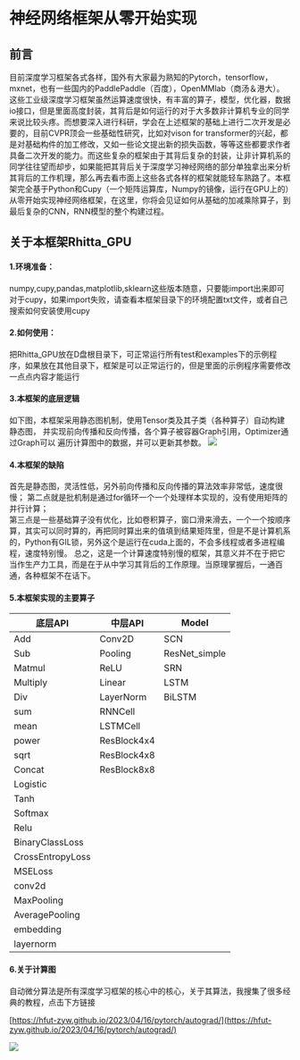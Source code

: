 # 神经网络框架从零开始实现
## 前言  
  目前深度学习框架各式各样，国外有大家最为熟知的Pytorch，tensorflow，mxnet，也有一些国内的PaddlePaddle（百度），OpenMMlab（商汤＆港大）。这些工业级深度学习框架虽然运算速度很快，有丰富的算子，模型，优化器，数据io接口，但是里面高度封装，其背后是如何运行的对于大多数非计算机专业的同学来说比较头疼。而想要深入进行科研，学会在上述框架的基础上进行二次开发是必要的，目前CVPR顶会一些基础性研究，比如对vison for transformer的兴起，都是对基础构件的加工修改，又如一些论文提出新的损失函数，等等这些都要求作者具备二次开发的能力。而这些复杂的框架由于其背后复杂的封装，让非计算机系的同学往往望而却步，如果能把其背后关于深度学习神经网络的部分单独拿出来分析其背后的工作机理，那么再去看市面上这些各式各样的框架就能轻车熟路了。本框架完全基于Python和Cupy（一个矩阵运算库，Numpy的镜像，运行在GPU上的）从零开始实现神经网络框架，在这里，你将会见证如何从基础的加减乘除算子，到最后复杂的CNN，RNN模型的整个构建过程。  

## 关于本框架Rhitta_GPU  
  #### 1.环境准备：
  numpy,cupy,pandas,matplotlib,sklearn这些版本随意，只要能import出来即可  
  对于cupy，如果import失败，请查看本框架目录下的环境配置txt文件，或者自己搜索如何安装使用cupy
  #### 2.如何使用：
  把Rhitta_GPU放在D盘根目录下，可正常运行所有test和examples下的示例程序，如果放在其他目录下，框架是可以正常运行的，但是里面的示例程序需要修改一点点内容才能运行 
  #### 3.本框架的底层逻辑 
  如下图，本框架采用静态图机制，使用Tensor类及其子类（各种算子）自动构建静态图，
  并实现前向传播和反向传播，各个算子被容器Graph引用，Optimizer通过Graph可以 
  遍历计算图中的数据，并可以更新其参数。
  <img src="/img-pytorch/core.png" style="zoom:100%;" />
  #### 4.本框架的缺陷 
  首先是静态图，灵活性低，另外前向传播和反向传播的算法效率非常低，速度很慢；
  第二点就是批机制是通过for循环一个一个处理样本实现的，没有使用矩阵的并行计算；  
  第三点是一些基础算子没有优化，比如卷积算子，窗口滑来滑去，一个一个按顺序算，其实可以同时算的，再把同时算出来的值填到结果矩阵里，但是不是计算机系的，Python有GIL锁，另外这个是运行在cuda上面的，不会多线程或者多进程编程，速度特别慢。
  总之，这是一个计算速度特别慢的框架，其意义并不在于把它当作生产力工具，而是在于从中学习其背后的工作原理。当原理掌握后，一通百通，各种框架不在话下。  
  #### 5.本框架实现的主要算子  

| 底层API          | 中层API     | Model         |
| ---------------- | ----------- | ------------- |
| Add              | Conv2D      | SCN           |
| Sub              | Pooling     | ResNet_simple |
| Matmul           | ReLU        | SRN           |
| Multiply         | Linear      | LSTM          |
| Div              | LayerNorm   | BiLSTM        |
| sum              | RNNCell     |               |
| mean             | LSTMCell    |               |
| power            | ResBlock4x4 |               |
| sqrt             | ResBlock4x8 |               |
| Concat           | ResBlock8x8 |               |
| Logistic         |             |               |
| Tanh             |             |               |
| Softmax          |             |               |
| Relu             |             |               |
| BinaryClassLoss  |             |               |
| CrossEntropyLoss |             |               |
| MSELoss          |             |               |
| conv2d           |             |               |
| MaxPooling       |             |               |
| AveragePooling   |             |               |
| embedding        |             |               |
| layernorm        |             |               |

#### 6.关于计算图 

自动微分算法是所有深度学习框架的核心中的核心，关于其算法，我搜集了很多经典的教程，点击下方链接  

[https://hfut-zyw.github.io/2023/04/16/pytorch/autograd/](https://hfut-zyw.github.io/2023/04/16/pytorch/autograd/)

<img src="/img-pytorch/AutoGrad3.png" style="zoom:100%;" /> 

